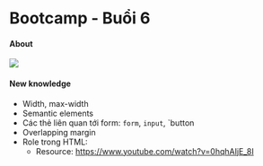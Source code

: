 # Bootcamp - Buổi 6

#### About
![](https://i.imgur.com/y7U0En7.png)

#### New knowledge
- Width, max-width
- Semantic elements
- Các thẻ liên quan tới form: `form`, `input`, `button
- Overlapping margin
- Role trong HTML:
	- Resource: https://www.youtube.com/watch?v=0hqhAIjE_8I

